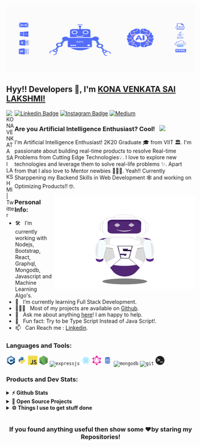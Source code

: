 <img  height="180" width="1200" alt="" src="https://github.com/KONA-VENKATA-SAI-LAKSHMI/KONA-VENKATA-SAI-LAKSHMI/blob/main/Automating.gif">

## Hyy!! Developers 👋, I'm [KONA VENKATA SAI LAKSHMI!](https://github.com/KONA-VENKATA-SAI-LAKSHMI)
[![Linkedin Badge](https://img.shields.io/badge/-LinkedIn-0e76a8?style=flat-square&logo=Linkedin&logoColor=white)](https://www.linkedin.com/in/kona-venkata-sai-lakshmi-938842154/)
[![Instagram Badge](https://img.shields.io/badge/-Instagram-e4405f?style=flat-square&logo=Instagram&logoColor=white)](https://www.instagram.com/decode_kvsl/)
<a href="https://medium.com/@venkatasailakshmi7">
  <img  alt="Medium" width="22px" src="https://cdn.jsdelivr.net/npm/simple-icons@v3/icons/medium.svg" />
</a>
<a href="https://twitter.com/KONAVENKATASAI3">
  <img align="left" alt="KONA VENKATA SAI LAKSHMI | Twitter" width="22px" src="https://cdn.jsdelivr.net/npm/simple-icons@v3/icons/twitter.svg" />
</a>
<br />

### Are you Artificial Intelligence Enthusiast? Cool! &nbsp; ![](https://visitor-badge.glitch.me/badge?page_id=KONA-VENKATA-SAI-LAKSHMI.KONA-VENKATA-SAI-LAKSHMI&style=flat-square&color=0088cc)

I'm Artificial Intelligence Enthusiast! 2K20 Graduate 🎓 from VIIT 🏛. I'm  passionate about building real-time products to resolve Real-time Problems from Cutting Edge Technologies💡. I love to explore new technologies and leverage them to solve real-life problems ✨. Apart from that I also love to Mentor newbies  👨🏻‍💻. Yeah!! Currently Sharppening my Backend Skills in Web Development 🕸️ and working on Optimizing Products!! 🤓.

<img align="right" height="250" width="375" alt="" src="https://github.com/KONA-VENKATA-SAI-LAKSHMI/KONA-VENKATA-SAI-LAKSHMI/blob/main/Say%20Hi!.png" />

### Personal Info:

- 🛠 &nbsp; I’m currently working with Nodejs, Bootstrap, React, <br /> Graphql, Mongodb, Javascript and Machine Learning Algo's.
- 🚀 &nbsp; I’m currently learning Full Stack Development.
- 👨🏻‍💻 &nbsp; Most of my projects are available on [Github](https://github.com/KONA-VENKATA-SAI-LAKSHMI).
- 💬 &nbsp; Ask me about anything [here](https://github.com/KONA-VENKATA-SAI-LAKSHMI/KONA-VENKATA-SAI-LAKSHMI/issues)! I am happy to help.
- 👾 &nbsp; Fun fact: Try to be Type Script Instead of Java Script!.
- 📫 &nbsp; Can Reach me : [Linkedin](https://www.linkedin.com/in/kona-venkata-sai-lakshmi-938842154/).

### Languages and Tools:

<code><img height="25" src="https://raw.githubusercontent.com/github/explore/80688e429a7d4ef2fca1e82350fe8e3517d3494d/topics/cpp/cpp.png" alt="cpp"></code>
<code><img height="25" src="https://raw.githubusercontent.com/github/explore/80688e429a7d4ef2fca1e82350fe8e3517d3494d/topics/python/python.png" alt="python"></code>
<code><img height="25" src="https://raw.githubusercontent.com/github/explore/80688e429a7d4ef2fca1e82350fe8e3517d3494d/topics/javascript/javascript.png" alt="javascript"></code>
<code><img height="25" src="https://raw.githubusercontent.com/github/explore/80688e429a7d4ef2fca1e82350fe8e3517d3494d/topics/nodejs/nodejs.png" alt="nodejs"></code>
<code><img height="25" src="https://devicons.github.io/devicon/devicon.git/icons/express/express-original.svg" alt="expressjs"></code>
<code><img height="25" src="https://raw.githubusercontent.com/github/explore/80688e429a7d4ef2fca1e82350fe8e3517d3494d/topics/react/react.png" alt="react"></code>
<code><img height="25" src="https://raw.githubusercontent.com/github/explore/80688e429a7d4ef2fca1e82350fe8e3517d3494d/topics/graphql/graphql.png" alt="graphql"></code>
<code><img height="25" src="https://raw.githubusercontent.com/github/explore/80688e429a7d4ef2fca1e82350fe8e3517d3494d/topics/sql/sql.png" alt="sql"></code>
<code><img height="25" src="https://encrypted-tbn0.gstatic.com/images?q=tbn%3AANd9GcSTTzPAw-55ssm1Im594xYZ9eRQu2JylrkYLg&usqp=CAU" alt="mongodb"></code>
<code><img height="25" src="https://devicons.github.io/devicon/devicon.git/icons/git/git-original.svg" alt="git"></code>
<code><img height="25" src="https://raw.githubusercontent.com/github/explore/80688e429a7d4ef2fca1e82350fe8e3517d3494d/topics/terminal/terminal.png" alt="terminal"></code>

<!--
<code><img height="25" src="https://raw.githubusercontent.com/github/explore/80688e429a7d4ef2fca1e82350fe8e3517d3494d/topics/sass/sass.png" alt="sass"></code>
-->

### Products and Dev Stats:

<details>	
  <summary><b>⚡ Github Stats</b></summary>

<img height="180em" src="https://github-readme-stats.vercel.app/api?username=KONA-VENKATA-SAI-LAKSHMI&show_icons=true&hide_border=true" />
<img height="180em" src="https://github-readme-stats.vercel.app/api/top-langs/?username=KONA-VENKATA-SAI-LAKSHMI&exclude_repo=KNN-Image-Classification&show_icons=true&hide_border=true&layout=compact&langs_count=8"/>
</details>

<details>
  <summary><b>🚀 Open Source Projects</b></summary>

  <br />
  <table>
    <thead align="center">
      <tr border: none;>
        <td><b>💻 Projects</b></td>
        <td><b>🌟 Stars</b></td>
        <td><b>🍴 Forks</b></td>
        <td><b>🐛 Issues</b></td>
        <td><b>🔔 Pull Requests</b></td>
        <td><b>💻 Language</b></td>
      </tr>
    </thead>
    <tbody>
      <tr>
	      <td><a href="https://github.com/KONA-VENKATA-SAI-LAKSHMI/Face_Recognition_Android_app"><b>💻🔔 Face Recognition Android App</b></a></td>
        <td><img alt="Stars" src="https://img.shields.io/github/stars/KONA-VENKATA-SAI-LAKSHMI/Face_Recognition_Android_app?style=flat-square&labelColor=343b41"/></td>
        <td><img alt="Forks" src="https://img.shields.io/github/forks/KONA-VENKATA-SAI-LAKSHMI/Face_Recognition_Android_app?style=flat-square&labelColor=343b41"/></td>
        <td><img alt="Issues" src="https://img.shields.io/github/issues/KONA-VENKATA-SAI-LAKSHMI/Face_Recognition_Android_app?style=flat-square"/></td>
        <td><img alt="Pull Requests" src="https://img.shields.io/github/issues-pr/KONA-VENKATA-SAI-LAKSHMI/Face_Recognition_Android_app?style=flat-square"/></td>
        <td><img alt="Language" src="https://img.shields.io/github/languages/top/KONA-VENKATA-SAI-LAKSHMI/Face_Recognition_Android_app?style=flat-square"/></td>
      </tr>
      <tr>
	      <td><a href="https://github.com/KONA-VENKATA-SAI-LAKSHMI/Hospital-Management-System"><b>🚀 Hospital Management System</b></a></td>
        <td><img alt="Stars" src="https://img.shields.io/github/stars/KONA-VENKATA-SAI-LAKSHMI/Hospital-Management-System?style=flat-square&labelColor=343b41"/></td>
        <td><img alt="Forks" src="https://img.shields.io/github/forks/KONA-VENKATA-SAI-LAKSHMI/Hospital-Management-System?style=flat-square&labelColor=343b41"/></td>
        <td><img alt="Issues" src="https://img.shields.io/github/issues/KONA-VENKATA-SAI-LAKSHMI/Hospital-Management-System?style=flat-square"/></td>
        <td><img alt="Pull Requests" src="https://img.shields.io/github/issues-pr/KONA-VENKATA-SAI-LAKSHMI/Hospital-Management-System?style=flat-square"/></td>
        <td><img alt="Language" src="https://img.shields.io/github/languages/top/KONA-VENKATA-SAI-LAKSHMI/Hospital-Management-System?label=javascript&style=flat-square"/></td>
      </tr>
      <tr>
	      <td><a href="https://github.com/KONA-VENKATA-SAI-LAKSHMI/Arrhytmias-Prediction"><b>🌟🏻‍💻 Arrhytmias Prediction</b></a></td>
        <td><img alt="Stars" src="https://img.shields.io/github/stars/KONA-VENKATA-SAI-LAKSHMI/Arrhytmias-Prediction?style=flat-square&labelColor=343b41"/></td>
        <td><img alt="Forks" src="https://img.shields.io/github/forks/KONA-VENKATA-SAI-LAKSHMI/Arrhytmias-Prediction?style=flat-square&labelColor=343b41"/></td>
        <td><img alt="Issues" src="https://img.shields.io/github/issues/KONA-VENKATA-SAI-LAKSHMI/Arrhytmias-Prediction?style=flat-square"/></td>
        <td><img alt="Pull Requests" src="https://img.shields.io/github/issues-pr/KONA-VENKATA-SAI-LAKSHMI/Arrhytmias-Prediction?style=flat-square"/></td>
        <td><img alt="Language" src="https://img.shields.io/github/languages/top/KONA-VENKATA-SAI-LAKSHMI/Arrhytmias-Prediction?style=flat-square"/></td> 
      </tr>
    </tbody>
  </table>
  <br />
</details>
 
<details>	
  <br />
  <summary><b>⚙️ Things I use to get stuff done</b></summary>
  	<ul>
  	    <li><b>OS:</b> Windows 11</li>
	    <li><b>Laptop: </b> Lenovo Thinkpad (i7)</li>
  	    <li><b>Browser: </b> Firefox Developer Edition</li>
	    <li><b>Code Editor:</b> VSCode - The best editor out there</li>
	    <li><b>To Stay Updated:</b> Dev.to, Medium and Linkedin</li>
	    <br />
	</ul>	
</details>

#

<div align="center">

###  If you found anything useful then show some ❤️by staring my Repositories!

</div>
